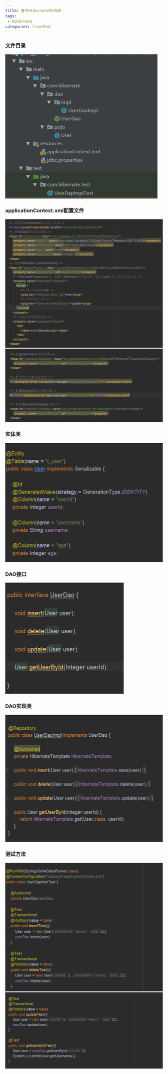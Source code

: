 ```yaml
---
title: 基于Hibernate的CRUD
tags: 
 - Hibernate
categories: frontEnd
---
```


### 文件目录
![](../../.vuepress/public/img/201910261058.png)

### applicationContext.xml配置文件
![](../../.vuepress/public/img/201910261059.png)
![](../../.vuepress/public/img/201910261100.png)

### 实体类
![](../../.vuepress/public/img/201910261001.png)

### DAO接口
![](../../.vuepress/public/img/201910261101.png)

### DAO实现类
![](../../.vuepress/public/img/201910261102.png)

### 测试方法
![](../../.vuepress/public/img/201910261105.png)
![](../../.vuepress/public/img/201910261106.png)

